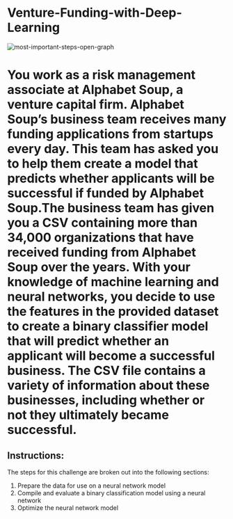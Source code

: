 # Venture-Funding-with-Deep-Learning

![most-important-steps-open-graph](https://github.com/shahp630/Venture-Funding-with-Deep-Learning/assets/133065460/824ea58a-b515-40e0-a027-9807b1fcd6e2)

# You work as a risk management associate at Alphabet Soup, a venture capital firm. Alphabet Soup’s business team receives many funding applications from startups every day. This team has asked you to help them create a model that predicts whether applicants will be successful if funded by Alphabet Soup.The business team has given you a CSV containing more than 34,000 organizations that have received funding from Alphabet Soup over the years. With your knowledge of machine learning and neural networks, you decide to use the features in the provided dataset to create a binary classifier model that will predict whether an applicant will become a successful business. The CSV file contains a variety of information about these businesses, including whether or not they ultimately became successful.

## Instructions:

The steps for this challenge are broken out into the following sections:

1) Prepare the data for use on a neural network model
2) Compile and evaluate a binary classification model using a neural network
3) Optimize the neural network model
